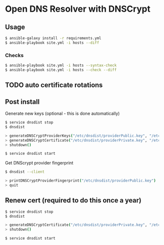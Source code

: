# Open DNS Resolver with DNSCrypt

## Usage

```sh
$ ansible-galaxy install -r requirements.yml
$ ansible-playbook site.yml -i hosts --diff
```

### Checks
```sh
$ ansible-playbook site.yml -i hosts --syntax-check
$ ansible-playbook site.yml -i hosts --check --diff
```


## TODO auto certificate rotations

## Post install

Generate new keys (optional - this is done automatically)

```sh
$ service dnsdist stop
$ dnsdist

> generateDNSCryptProviderKeys("/etc/dnsdist/providerPublic.key", "/etc/dnsdist/providerPrivate.key")
> generateDNSCryptCertificate("/etc/dnsdist/providerPrivate.key", "/etc/dnsdist/resolver.cert", "/etc/dnsdist/resolver.key", 0, os.time(), os.time()+(365*86400))
> shutdown()

$ service dnsdist start
```

Get DNScrypt provider fingerprint

```sh
$ dnsdist --client

> printDNSCryptProviderFingerprint("/etc/dnsdist/providerPublic.key")
> quit
```

## Renew cert (required to do this once a year)

```sh 
$ service dnsdist stop
$ dnsdist

> generateDNSCryptCertificate("/etc/dnsdist/providerPrivate.key", "/etc/dnsdist/resolver.cert", "/etc/dnsdist/resolver.key", 0, os.time(), os.time()+(365*86400))
> shutdown()

$ service dnsdist start

```
